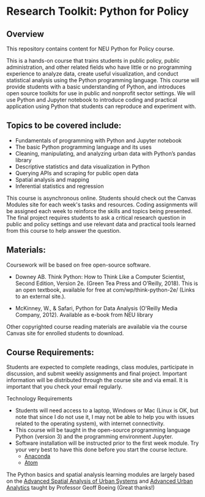 # Research Toolkit: Python for Policy

## Overview

This repository contains content for NEU Python for Policy course.

This is a hands-on course that trains students in public policy, public administration, and other related fields who have little or no programming experience to analyze data, create useful visualization, and conduct statistical analysis using the Python programming language. This course will provide students with a basic understanding of Python, and introduces open source toolkits for use in public and nonprofit sector settings. We will use Python and Jupyter notebook to introduce coding and practical application using Python that students can reproduce and experiment with.

## Topics to be covered include:

  - Fundamentals of programming with Python and Jupyter notebook  
  - The basic Python programming language and its uses  
  - Cleaning, manipulating, and analyzing urban data with Python’s pandas library  
  - Descriptive statistics and data visualization in Python  
  - Querying APIs and scraping for public open data  
  - Spatial analysis and mapping  
  - Inferential statistics and regression  

This course is asynchronous online. Students should check out the Canvas Modules site for each week's tasks and resources. Coding assignments will be assigned each week to reinforce the skills and topics being presented. The final project requires students to ask a critical research question in public and policy settings and use relevant data and practical tools learned from this course to help answer the question.

## Materials:
Coursework will be based on free open-source software.

  - Downey AB. Think Python: How to Think Like a Computer Scientist, Second Edition, Version 2e. (Green Tea Press and O’Reilly, 2018). This is an open textbook, available for free at com/wp/think-python-2e/ (Links to an external site.).  

  - McKinney, W., & Safari, Python for Data Analysis (O'Reilly Media Company, 2012). Available as e-book from NEU library  

Other copyrighted course reading materials are available via the course Canvas site for enrolled students to download.  


## Course Requirements:
Students are expected to complete readings, class modules, participate in discussion, and submit weekly assignments and final project. Important information will be distributed through the course site and via email. It is important that you check your email regularly.

Technology Requirements
  - Students will need access to a laptop, Windows or Mac (Linux is OK, but note that since I do not use it, I may not be able to help you with issues related to the operating system), with internet connectivity.   
  - This course will be taught in the open-source programming language Python (version 3) and the programming environment Jupyter.   
  - Software installation will be instructed prior to the first week module. Try your very best to have this done before you start the course lecture.  
    - [Anaconda](https://www.anaconda.com/)
    - [Atom](https://atom.io/)


The Python basics and spatial analysis learning modules are largely based on the [Advanced Spatial Analysis of Urban Systems](https://github.com/gboeing/asa) and [Advanced Urban Analytics](https://github.com/gboeing/ppd599) taught by Professor Geoff Boeing (Great thanks!)
